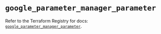 # `google_parameter_manager_parameter`

Refer to the Terraform Registry for docs: [`google_parameter_manager_parameter`](https://registry.terraform.io/providers/hashicorp/google/6.29.0/docs/resources/parameter_manager_parameter).
